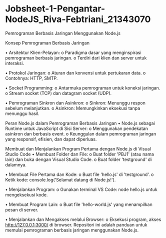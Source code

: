 # Jobsheet-1-Pengantar-NodeJS_Riva-Febtriani_21343070
Pemrograman Berbasis Jaringan Menggunakan Node.js

Konsep Pemrograman Berbasis Jaringan

•	Arsitektur Klien-Pelayan:
  o	Paradigma dasar yang menginspirasi pemrograman berbasis jaringan.
  o	Terdiri dari klien dan server untuk interaksi.
  
•	Protokol Jaringan:
  o	Aturan dan konvensi untuk pertukaran data.
  o	Contohnya: HTTP, SMTP.
  
•	Socket Programming:
  o	Antarmuka pemrograman untuk koneksi jaringan.
  o	Stream socket (TCP) dan datagram socket (UDP).
  
•	Pemrograman Sinkron dan Asinkron:
  o	Sinkron: Menunggu respon sebelum melanjutkan.
  o	Asinkron: Memungkinkan eksekusi tanpa menunggu hasil.

Peran Node.js dalam Pemrograman Berbasis Jaringan
•	Node.js sebagai Runtime untuk JavaScript di Sisi Server:
  o	Menggunakan pendekatan asinkron dan berbasis event.
  o	Keunggulan dalam pemrograman jaringan yang responsif, efisien, dan dapat diperluas.

Membuat dan Menjalankan Program Pertama dengan Node.js di Visual Studio Code
•	Membuat Folder dan File:
  o	Buat folder 'PBJ1' (atau nama lain) dan buka dengan Visual Studio Code.
  o	Buat folder 'testground' di dalamnya.
  
•	Membuat File Pertama dan Kode:
  o	Buat file 'hello.js' di 'testground'.
  o	Ketik kode: console.log('Selamat datang di Node.js!').
  
•	Menjalankan Program:
  o	Gunakan terminal VS Code: node hello.js untuk mengeksekusi kode.
  
•	Membuat Program Lain:
  o	Buat file 'hello-world.js' yang menampilkan pesan di server.
  
•	Menjalankan dan Mengakses melalui Browser:
  o	Eksekusi program, akses http://127.0.0.1:3000/ di browser.
Repositori ini adalah panduan untuk memulai pemrograman berbasis jaringan menggunakan Node.js.



